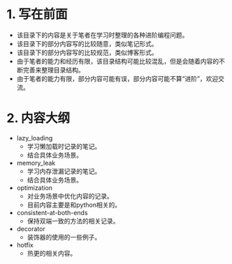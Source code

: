 # 1. 写在前面

- 该目录下的内容是关于笔者在学习时整理的各种进阶编程问题。
- 该目录下的部分内容写的比较随意，类似笔记形式。
- 该目录下的部分内容写的比较规范，类似博客形式。
- 由于笔者的能力和经历有限，该目录结构可能比较混乱，但是会随着内容的不断完善来整理目录结构。
- 由于笔者的能力有限，部分内容可能有误，部分内容可能不算“进阶”，欢迎交流。

# 2. 内容大纲

- lazy_loading
  - 学习懒加载时记录的笔记。
  - 结合具体业务场景。
- memory_leak
  - 学习内存泄漏记录的笔记。
  - 结合具体业务场景。
- optimization
  - 对业务场景中优化内容的记录。
  - 目前内容主要是和python相关的。
- consistent-at-both-ends
  - 保持双端一致的方法的相关记录。
- decorator
  - 装饰器的使用的一些例子。
- hotfix
  - 热更的相关内容。


